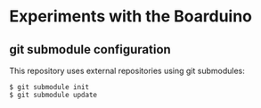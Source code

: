Experiments with the Boarduino
==============================

git submodule configuration
---------------------------

This repository uses external repositories using git submodules:

    $ git submodule init
    $ git submodule update
